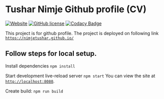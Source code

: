 # Tushar Nimje Github profile (CV)

[![Website](https://img.shields.io/website-up-down-green-red/http/shields.io.svg?label=my-website)](https://nimjetushar.github.io)
[![GitHub license](https://img.shields.io/github/license/nimjetushar/nimjetushar.github.io.svg)](https://github.com/nimjetushar/nimjetushar.github.io/blob/master/LICENSE)
[![Codacy Badge](https://api.codacy.com/project/badge/Grade/7dae8aeb54a040e8b85406dee879b4a7)](https://www.codacy.com/app/tpn/nimjetushar.github.io?utm_source=github.com&amp;utm_medium=referral&amp;utm_content=nimjetushar/nimjetushar.github.io&amp;utm_campaign=Badge_Grade)

This project is for github profile. The project is deployed on following link [`https://nimjetushar.github.io/`](https://nimjetushar.github.io/)

## Follow steps for local setup.

Install dependencies
```npm install```

Start development live-reload server
```npm start```
You can view the site at [`http://localhost:8080`](http://localhost:8080).

Create build:
```npm run build```

